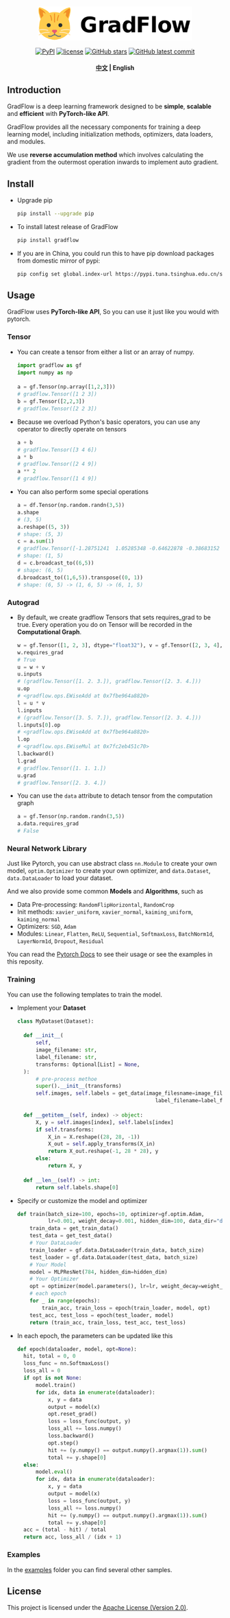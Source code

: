 <p align="center">
    <br>
    <img src="https://github.com/kcxain/gradflow/raw/master/assets/logo.png" width="360"/>
    <br>
<p>

<div align="center">

[![PyPI](https://img.shields.io/pypi/v/gradflow)](https://pypi.org/project/gradflow/)
[![license](https://img.shields.io/github/license/kcxain/gradflow)](https://github.com/kcxain/gradflow/blob/master/LICENSE)
[![GitHub stars](https://img.shields.io/github/stars/kcxain/gradflow?logo=github)](https://github.com/kcxain/gradflow)
[![GitHub latest commit](https://badgen.net/github/last-commit/kcxain/gradflow)](https://github.com/kcxain/gradflow/commit/)

<h4 align="center">
    <p>
      <a href="https://github.com/kcxain/gradflow/blob/master/README.md"><b>中文</b></a> |
       <b>English</b>
    <p>
</h4>

</div>


## Introduction

GradFlow is a deep learning framework designed to be **simple**, **scalable** and **efficient** with **PyTorch-like API**. 

GradFlow provides all the necessary components for training a deep learning model, including initialization methods, optimizers, data loaders, and modules.

We use **reverse accumulation method** which involves calculating the gradient from the outermost operation inwards to implement auto gradient.

## Install
- Upgrade pip
  ```bash
  pip install --upgrade pip
  ```
- To install latest release of GradFlow
  ```bash
  pip install gradflow
  ```
- If you are in China, you could run this to have pip download packages from domestic mirror of pypi:
  ```bash
  pip config set global.index-url https://pypi.tuna.tsinghua.edu.cn/simple
  ```

## Usage

GradFlow uses **PyTorch-like API**, So you can use it just like you would with pytorch.

### Tensor
- You can create a tensor from either a list or an array of numpy.
  ```python
  import gradflow as gf
  import numpy as np

  a = gf.Tensor(np.array([1,2,3]))
  # gradflow.Tensor([1 2 3])
  b = gf.Tensor([2,2,3])
  # gradflow.Tensor([2 2 3])
  ```
- Because we overload Python's basic operators, you can use any operator to directly operate on tensors
  ```python
  a + b
  # gradflow.Tensor([3 4 6])
  a * b
  # gradflow.Tensor([2 4 9])
  a ** 2
  # gradflow.Tensor([1 4 9])
  ```
- You can also perform some special operations
  ```python
  a = df.Tensor(np.random.randn(3,5))
  a.shape
  # (3, 5)
  a.reshape((5, 3))
  # shape: (5, 3)
  c = a.sum(1)
  # gradflow.Tensor([-1.28751241  1.05285348 -0.64622878 -0.38683152  1.55657958])
  # shape: (1, 5)
  d = c.broadcast_to((6,5))
  # shape: (6, 5)
  d.broadcast_to((1,6,5)).transpose((0, 1))
  # shape: (6, 5) -> (1, 6, 5) -> (6, 1, 5)
  ```

### Autograd
- By default, we create gradflow Tensors that sets requires_grad to be true. Every operation you do on Tensor will be recorded in the **Computational Graph**.
  ```python
  w = gf.Tensor([1, 2, 3], dtype="float32"), v = gf.Tensor([2, 3, 4], dtype="float32")
  w.requires_grad
  # True
  u = w + v
  u.inputs
  # (gradflow.Tensor([1. 2. 3.]), gradflow.Tensor([2. 3. 4.]))
  u.op
  # <gradflow.ops.EWiseAdd at 0x7fbe964a8820>
  l = u * v
  l.inputs
  # (gradflow.Tensor([3. 5. 7.]), gradflow.Tensor([2. 3. 4.]))
  l.inputs[0].op
  # <gradflow.ops.EWiseAdd at 0x7fbe964a8820>
  l.op
  # <gradflow.ops.EWiseMul at 0x7fc2eb451c70>
  l.backward()
  l.grad
  # gradflow.Tensor([1. 1. 1.])
  u.grad
  # gradflow.Tensor([2. 3. 4.])
  ```
- You can use the `data` attribute to detach tensor from the computation graph
  ```python
  a = gf.Tensor(np.random.randn(3,5))
  a.data.requires_grad
  # False
  ```

### Neural Network Library
Just like Pytorch, you can use abstract class `nn.Module` to create your own model, `optim.Optimizer` to create your own optimizer, and `data.Dataset`, `data.DataLoader` to load your dataset.

And we also provide some common **Models** and **Algorithms**, such as
- Data Pre-processing: `RandomFlipHorizontal`, `RandomCrop`
- Init methods: `xavier_uniform`, `xavier_normal`, `kaiming_uniform`, `kaiming_normal`
- Optimizers: `SGD`, `Adam`
- Modules: `Linear`, `Flatten`, `ReLU`, `Sequential`, `SoftmaxLoss`, `BatchNorm1d`, `LayerNorm1d`, `Dropout`, `Residual`

You can read the [Pytorch Docs](https://pytorch.org/docs/stable/index.html) to see their usage or see the examples in this reposity.

### Training
You can use the following templates to train the model.

- Implement your **Dataset**
  ```python
  class MyDataset(Dataset):

    def __init__(
        self,
        image_filename: str,
        label_filename: str,
        transforms: Optional[List] = None,
    ):
        # pre-process methoe
        super().__init__(transforms)
        self.images, self.labels = get_data(image_filesname=image_filename,
                                               label_filename=label_filename)

    def __getitem__(self, index) -> object:
        X, y = self.images[index], self.labels[index]
        if self.transforms:
            X_in = X.reshape((28, 28, -1))
            X_out = self.apply_transforms(X_in)
            return X_out.reshape(-1, 28 * 28), y
        else:
            return X, y

    def __len__(self) -> int:
        return self.labels.shape[0]
  ```
- Specify or customize the model and optimizer
  ```python
  def train(batch_size=100, epochs=10, optimizer=gf.optim.Adam,
            lr=0.001, weight_decay=0.001, hidden_dim=100, data_dir="data"):
      train_data = get_train_data()
      test_data = get_test_data()
      # Your DataLoader
      train_loader = gf.data.DataLoader(train_data, batch_size)
      test_loader = gf.data.DataLoader(test_data, batch_size)
      # Your Model
      model = MLPResNet(784, hidden_dim=hidden_dim)
      # Your Optimizer
      opt = optimizer(model.parameters(), lr=lr, weight_decay=weight_decay)
      # each epoch
      for _ in range(epochs):
          train_acc, train_loss = epoch(train_loader, model, opt)
      test_acc, test_loss = epoch(test_loader, model)
      return (train_acc, train_loss, test_acc, test_loss)
  ```
- In each epoch, the parameters can be updated like this
  ```python
  def epoch(dataloader, model, opt=None):
    hit, total = 0, 0
    loss_func = nn.SoftmaxLoss()
    loss_all = 0
    if opt is not None:
        model.train()
        for idx, data in enumerate(dataloader):
            x, y = data
            output = model(x)
            opt.reset_grad()
            loss = loss_func(output, y)
            loss_all += loss.numpy()
            loss.backward()
            opt.step()
            hit += (y.numpy() == output.numpy().argmax(1)).sum()
            total += y.shape[0]
    else:
        model.eval()
        for idx, data in enumerate(dataloader):
            x, y = data
            output = model(x)
            loss = loss_func(output, y)
            loss_all += loss.numpy()
            hit += (y.numpy() == output.numpy().argmax(1)).sum()
            total += y.shape[0]
    acc = (total - hit) / total
    return acc, loss_all / (idx + 1)
  ```

### Examples
In the [examples](examples) folder you can find several other samples.

## License
This project is licensed under the [Apache License (Version 2.0)](https://github.com/kcxain/gradflow/blob/master/LICENSE).